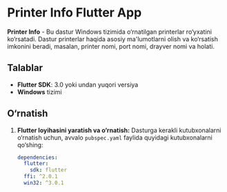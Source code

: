 # Printer Info Flutter App

**Printer Info** - Bu dastur Windows tizimida o‘rnatilgan printerlar ro‘yxatini ko‘rsatadi. Dastur printerlar haqida asosiy ma'lumotlarni olish va ko‘rsatish imkonini beradi, masalan, printer nomi, port nomi, drayver nomi va holati.

## Talablar

- **Flutter SDK**: 3.0 yoki undan yuqori versiya
- **Windows** tizimi

## O‘rnatish

1. **Flutter loyihasini yaratish va o‘rnatish:**
   Dasturga kerakli kutubxonalarni o‘rnatish uchun, avvalo `pubspec.yaml` faylida quyidagi kutubxonalarni qo‘shing:

   ```yaml
   dependencies:
     flutter:
       sdk: flutter
     ffi: ^2.0.1
     win32: ^3.0.1
